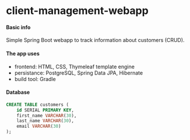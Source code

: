 # client-management-webapp

#### Basic info
Simple Spring Boot webapp to track information about customers (CRUD).

#### The app uses
- frontend: HTML, CSS, Thymeleaf template engine
- persistance: PostgreSQL, Spring Data JPA, Hibernate
- build tool: Gradle

#### Database

```sql
CREATE TABLE customers (
	id SERIAL PRIMARY KEY,
	first_name VARCHAR(30),
	last_name VARCHAR(30),
	email VARCHAR(30)
);
```
